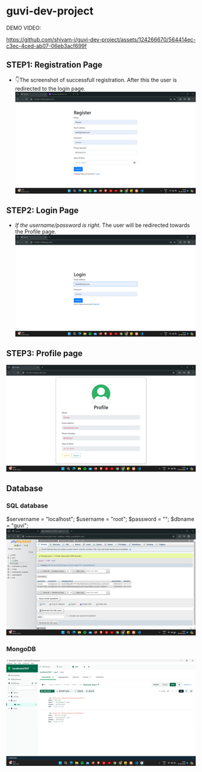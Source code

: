 # guvi-dev-project

DEMO VIDEO:


https://github.com/shivam-i/guvi-dev-project/assets/124266670/564414ec-c3ec-4ced-ab07-06eb3acf699f



## STEP1: Registration Page
* 👇The screenshot of successfull registration. After this the user is redirected to the login page.
![register-page](/assets/screenshots/register.png)

## STEP2: Login Page
* *If the username/password is right*. The user will be redirected towards the Profile page.
![login-page](/assets/screenshots/login.png)

## STEP3: Profile page
![profile-page](/assets/screenshots/profile.png)

## Database
### SQL database
  $servername = "localhost";
  $username = "root";
  $password = "";
  $dbname = "guvi";
![sql](/assets/screenshots/sql.png)

### MongoDB
![sql](/assets/screenshots/mongodb.png)
